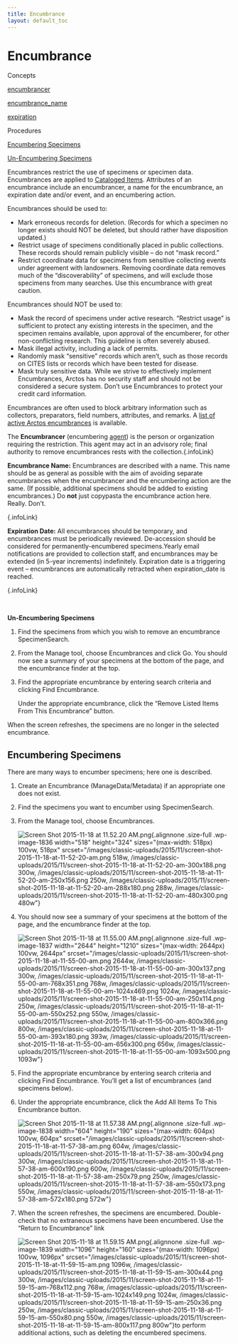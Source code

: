 ```yaml
---
title: Encumbrance
layout: default_toc
---
```


# Encumbrance

<div class="anchors">

<div class="anchortitle">

Concepts

</div>

[encumbrancer](#encumbrancer)

[encumbrance_name](#encumbrance_name)

[expiration](#expiration)

<div class="anchortitle">

Procedures

</div>

[Encumbering Specimens](#encspec)

[Un-Encumbering Specimens](#unencspec)

</div>

Encumbrances restrict the use of specimens or specimen data.
Encumbrances are applied to [Cataloged Items](catalog). Attributes of an
encumbrance include an encumbrancer, a name for the encumbrance, an
expiration date and/or event, and an encumbering action.

Encumbrances should be used to:

-   Mark erroneous records for deletion. (Records for which a specimen
    no longer exists should NOT be deleted, but should rather have
    disposition updated.)
-   Restrict usage of specimens conditionally placed in
    public collections. These records should remain publicly visible –
    do not “mask record.”
-   Restrict coordinate data for specimens from sensitive collecting
    events under agreement with landowners. Removing coordinate data
    removes much of the “discoverability” of specimens, and will exclude
    those specimens from many searches. Use this encumbrance with
    great caution.

Encumbrances should NOT be used to:

-   Mask the record of specimens under active research. “Restrict usage”
    is sufficient to protect any existing interests in the specimen, and
    the specimen remains available, upon approval of the encumberer, for
    other non-conflicting research. This guideline is often
    severely abused.
-   Mask illegal activity, including a lack of permits.
-   Randomly mask “sensitive” records which aren’t, such as those
    records on CITES lists or records which have been tested
    for disease.
-   Mask truly sensitive data. While we strive to effectively implement
    Encumbrances, Arctos has no security staff and should not be
    considered a secure system. Don’t use Encumbrances to protect your
    credit card information.

Encumbrances are often used to block arbitrary information such as
collectors, preparators, field numbers, attributes, and remarks. A [list
of active Arctos
encumbrances](http://arctos.database.museum/info/encumbrances) is
available.

The **Encumbrancer** (encumbering [agent](agent)) is the person or
organization requiring the restriction. This agent may act in an
advisory role; final authority to remove encumbrances rests with the
collection.[](#top){.infoLink}

**Encumbrance Name:** Encumbrances are described with a name. This name
should be as general as possible with the aim of avoiding separate
encumbrances when the encumbrancer and the encumbering action are the
same. (If possible, additional specimens should be added to existing
encumbrances.) Do **not** just copypasta the encumbrance action here.
Really. Don’t.

[](#top){.infoLink}

**Expiration Date:** All encumbrances should be temporary, and
encumbrances must be periodically reviewed. De-accession should be
considered for permanently-encumbered specimens.Yearly email
notifications are provided to collection staff, and encumbrances may be
extended (in 5-year increments) indefinitely. Expiration date is a
triggering event – encumbrances are automatically retracted when
expiration_date is reached.

[](#top){.infoLink}

 

**Un-Encumbering Specimens**

1.  Find the specimens from which you wish to remove an
    encumbrance SpecimenSearch.
2.  From the Manage tool, choose Encumbrances and click Go. You should
    now see a summary of your specimens at the bottom of the page, and
    the encumbrance finder at the top.
3.  Find the appropriate encumbrance by entering search criteria and
    clicking Find Encumbrance.

    Under the appropriate encumbrance, click the “Remove Listed Items
    From This Encumbrance” button.

When the screen refreshes, the specimens are no longer in the selected
encumbrance.

## Encumbering Specimens

There are many ways to encumber specimens; here one is described.

1.  Create an Encumbrance (ManageData/Metadata) if an appropriate one
    does not exist.
2.  Find the specimens you want to encumber using SpecimenSearch.
3.  From the Manage tool, choose Encumbrances.

    ![Screen Shot 2015-11-18 at 11.52.20
    AM.png](/images/classic-uploads/2015/11/screen-shot-2015-11-18-at-11-52-20-am.png){.alignnone
    .size-full .wp-image-1836 width="518" height="324"
    sizes="(max-width: 518px) 100vw, 518px"
    srcset="/images/classic-uploads/2015/11/screen-shot-2015-11-18-at-11-52-20-am.png 518w, /images/classic-uploads/2015/11/screen-shot-2015-11-18-at-11-52-20-am-300x188.png 300w, /images/classic-uploads/2015/11/screen-shot-2015-11-18-at-11-52-20-am-250x156.png 250w, /images/classic-uploads/2015/11/screen-shot-2015-11-18-at-11-52-20-am-288x180.png 288w, /images/classic-uploads/2015/11/screen-shot-2015-11-18-at-11-52-20-am-480x300.png 480w"}
4.  You should now see a summary of your specimens at the bottom of the
    page, and the encumbrance finder at the top.

    ![Screen Shot 2015-11-18 at 11.55.00
    AM.png](/images/classic-uploads/2015/11/screen-shot-2015-11-18-at-11-55-00-am.png){.alignnone
    .size-full .wp-image-1837 width="2644" height="1210"
    sizes="(max-width: 2644px) 100vw, 2644px"
    srcset="/images/classic-uploads/2015/11/screen-shot-2015-11-18-at-11-55-00-am.png 2644w, /images/classic-uploads/2015/11/screen-shot-2015-11-18-at-11-55-00-am-300x137.png 300w, /images/classic-uploads/2015/11/screen-shot-2015-11-18-at-11-55-00-am-768x351.png 768w, /images/classic-uploads/2015/11/screen-shot-2015-11-18-at-11-55-00-am-1024x469.png 1024w, /images/classic-uploads/2015/11/screen-shot-2015-11-18-at-11-55-00-am-250x114.png 250w, /images/classic-uploads/2015/11/screen-shot-2015-11-18-at-11-55-00-am-550x252.png 550w, /images/classic-uploads/2015/11/screen-shot-2015-11-18-at-11-55-00-am-800x366.png 800w, /images/classic-uploads/2015/11/screen-shot-2015-11-18-at-11-55-00-am-393x180.png 393w, /images/classic-uploads/2015/11/screen-shot-2015-11-18-at-11-55-00-am-656x300.png 656w, /images/classic-uploads/2015/11/screen-shot-2015-11-18-at-11-55-00-am-1093x500.png 1093w"}
5.  Find the appropriate encumbrance by entering search criteria and
    clicking Find Encumbrance. You’ll get a list of encumbrances (and
    specimens below).
6.  Under the appropriate encumbrance, click the Add All Items To This
    Encumbrance button.

    ![Screen Shot 2015-11-18 at 11.57.38
    AM.png](/images/classic-uploads/2015/11/screen-shot-2015-11-18-at-11-57-38-am.png){.alignnone
    .size-full .wp-image-1838 width="604" height="190"
    sizes="(max-width: 604px) 100vw, 604px"
    srcset="/images/classic-uploads/2015/11/screen-shot-2015-11-18-at-11-57-38-am.png 604w, /images/classic-uploads/2015/11/screen-shot-2015-11-18-at-11-57-38-am-300x94.png 300w, /images/classic-uploads/2015/11/screen-shot-2015-11-18-at-11-57-38-am-600x190.png 600w, /images/classic-uploads/2015/11/screen-shot-2015-11-18-at-11-57-38-am-250x79.png 250w, /images/classic-uploads/2015/11/screen-shot-2015-11-18-at-11-57-38-am-550x173.png 550w, /images/classic-uploads/2015/11/screen-shot-2015-11-18-at-11-57-38-am-572x180.png 572w"}
7.  When the screen refreshes, the specimens are encumbered.
    Double-check that no extraneous specimens have been encumbered. Use
    the “Return to Encumbrance” link

    ![Screen Shot 2015-11-18 at 11.59.15
    AM.png](/images/classic-uploads/2015/11/screen-shot-2015-11-18-at-11-59-15-am.png){.alignnone
    .size-full .wp-image-1839 width="1096" height="160"
    sizes="(max-width: 1096px) 100vw, 1096px"
    srcset="/images/classic-uploads/2015/11/screen-shot-2015-11-18-at-11-59-15-am.png 1096w, /images/classic-uploads/2015/11/screen-shot-2015-11-18-at-11-59-15-am-300x44.png 300w, /images/classic-uploads/2015/11/screen-shot-2015-11-18-at-11-59-15-am-768x112.png 768w, /images/classic-uploads/2015/11/screen-shot-2015-11-18-at-11-59-15-am-1024x149.png 1024w, /images/classic-uploads/2015/11/screen-shot-2015-11-18-at-11-59-15-am-250x36.png 250w, /images/classic-uploads/2015/11/screen-shot-2015-11-18-at-11-59-15-am-550x80.png 550w, /images/classic-uploads/2015/11/screen-shot-2015-11-18-at-11-59-15-am-800x117.png 800w"}to
    perform additional actions, such as deleting the
    encumbered specimens.
